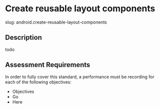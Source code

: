 
# Create reusable layout components

slug: android.create-reusable-layout-components

## Description
todo

## Assessment Requirements
In order to fully cover this standard, a performance must be recording for each of the following objectives:

- Objectives
- Go
- Here

          